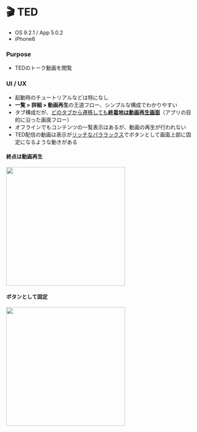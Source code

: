 # 🎬 TED

* OS 9.2.1 / App 5.0.2
* iPhone6

### Purpose
* TEDのトーク動画を閲覧

### UI / UX  
* 起動時のチュートリアルなどは特になし
* **一覧 > 詳細 > 動画再生**の王道フロー、シンプルな構成でわかりやすい
* タブ構成だが、[どのタブから遷移しても**終着地は動画再生画面**](#ted_nav)（アプリの目的に沿った画面フロー）
* オフラインでもコンテンツの一覧表示はあるが、動画の再生が行われない
* TED配信の動画は表示が[リッチなパララックス]()でボタンとして画面上部に固定になるような動きがある

#### <a name="ted_nav">終点は動画再生</a>
<img src="https://github.com/mafmoff/100Apps/blob/master/Resources/Images/ted_nav.gif" width="320px">


#### <a name="ted_ted_richParallax">ボタンとして固定</a>
<img src="https://github.com/mafmoff/100Apps/blob/master/Resources/Images/ted_richParallax.gif" width="320px">
